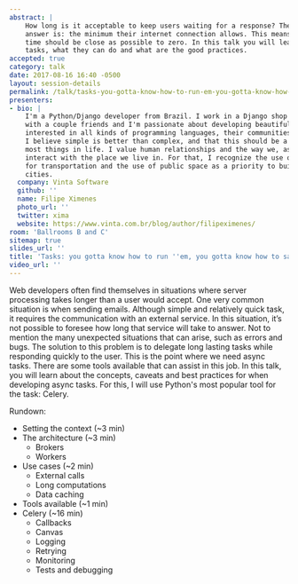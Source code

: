 ```yaml
---
abstract: |
    How long is it acceptable to keep users waiting for a response? The ideal
    answer is: the minimum their internet connection allows. This means server process
    time should be close as possible to zero. In this talk you will learn what are async
    tasks, what they can do and what are the good practices.
accepted: true
category: talk
date: 2017-08-16 16:40 -0500
layout: session-details
permalink: /talk/tasks-you-gotta-know-how-to-run-em-you-gotta-know-how-to-safe-em/
presenters:
- bio: |
    I'm a Python/Django developer from Brazil. I work in a Django shop I started
    with a couple friends and I'm passionate about developing beautiful code. I'm
    interested in all kinds of programming languages, their communities and open source.
    I believe simple is better than complex, and that this should be a mantra for
    most things in life. I value human relationships and the way we, as a society,
    interact with the place we live in. For that, I recognize the use of bicycles
    for transportation and the use of public space as a priority to build healthy
    cities.
  company: Vinta Software
  github: ''
  name: Filipe Ximenes
  photo_url: ''
  twitter: xima
  website: https://www.vinta.com.br/blog/author/filipeximenes/
room: 'Ballrooms B and C'
sitemap: true
slides_url: ''
title: 'Tasks: you gotta know how to run ''em, you gotta know how to safe'' em'
video_url: ''
---
```


Web developers often find themselves in situations where server processing takes longer than a user would accept. One very common situation is when sending emails. Although simple and relatively quick task, it requires the communication with an external service. In this situation, it’s not possible to foresee how long that service will take to answer. Not to mention the many unexpected situations that can arise, such as errors and bugs. The solution to this problem is to delegate long lasting tasks while responding quickly to the user. This is the point where we need async tasks. There are some tools available that can assist in this job. In this talk, you will learn about the concepts, caveats and best practices for when developing async tasks. For this, I will use Python's most popular tool for the task: Celery.

Rundown:

- Setting the context (~3 min)
- The architecture (~3 min)
	- Brokers
	- Workers
- Use cases (~2 min)
	- External calls
	- Long computations
	- Data caching
- Tools available (~1 min)
- Celery (~16 min)
	- Callbacks
	- Canvas
	- Logging
	- Retrying
	- Monitoring
	- Tests and debugging
